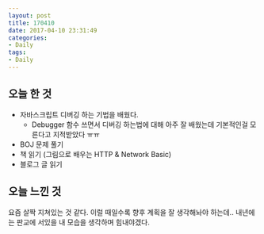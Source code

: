 ```yaml
---
layout: post
title: 170410
date: 2017-04-10 23:31:49
categories:
- Daily
tags:
- Daily
---
```


## 오늘 한 것

*   자바스크립트 디버깅 하는 기법을 배웠다.
    *   Debugger 함수 쓰면서 디버깅 하는법에 대해 아주 잘 배웠는데 기본적인걸 모른다고 지적받았다 ㅠㅠ
*   BOJ 문제 풀기
*   책 읽기 (그림으로 배우는 HTTP & Network Basic)
*   블로그 글 읽기



## 오늘 느낀 것

요즘 살짝 지쳐있는 것 같다. 이럴 때일수록 향후 계획을 잘 생각해놔야 하는데.. 내년에는 판교에 서있을 내 모습을 생각하며 힘내야겠다.
